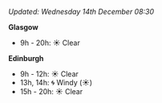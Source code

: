 *Updated: Wednesday 14th December 08:30*

**Glasgow**

* 9h - 20h: :sunny: Clear

**Edinburgh**

* 9h - 12h: :sunny: Clear
* 13h, 14h: :cyclone: Windy (:sunny:)
* 15h - 20h: :sunny: Clear
